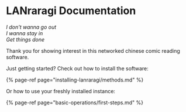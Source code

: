 # LANraragi Documentation

_I don't wanna go out_  
_I wanna stay in_  
_Get things done_

Thank you for showing interest in this networked chinese comic reading software.

Just getting started? Check out how to install the software:

{% page-ref page="installing-lanraragi/methods.md" %}

Or how to use your freshly installed instance:

{% page-ref page="basic-operations/first-steps.md" %}
